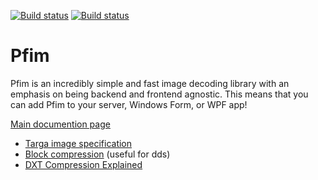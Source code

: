 [![Build status](https://ci.appveyor.com/api/projects/status/bmc00ghxk0cvv0wi/branch/master?svg=true)](https://ci.appveyor.com/project/nickbabcock/pfim/branch/master)
[![Build status](https://travis-ci.org/nickbabcock/Pfim.svg?branch=master)](https://travis-ci.org/nickbabcock/Pfim)

# Pfim

Pfim is an incredibly simple and fast image decoding library with an emphasis
on being backend and frontend agnostic. This means that you can add Pfim to
your server, Windows Form, or WPF app!

[Main documention page](http://nickbabcock.github.io/Pfarah/)

- [Targa image specification](http://www.dca.fee.unicamp.br/~martino/disciplinas/ea978/tgaffs.pdf)
- [Block compression](https://msdn.microsoft.com/en-us/library/bb694531(v=vs.85).aspx) (useful for dds)
- [DXT Compression Explained](http://www.fsdeveloper.com/wiki/index.php?title=DXT_compression_explained)